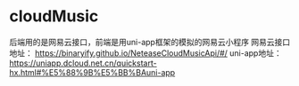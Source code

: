 # cloudMusic
后端用的是网易云接口，前端是用uni-app框架的模拟的网易云小程序
网易云接口地址： https://binaryify.github.io/NeteaseCloudMusicApi/#/
uni-app地址： https://uniapp.dcloud.net.cn/quickstart-hx.html#%E5%88%9B%E5%BB%BAuni-app
